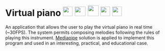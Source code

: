 # Virtual piano <img src="https://user-images.githubusercontent.com/56201394/217067051-32fb8e19-0265-4832-9e62-6069b03cf9e1.png" width="30" height="30"> <img src="https://user-images.githubusercontent.com/56201394/217092778-7d068df7-a142-4868-8727-a6a017661b0e.png"  width="34" height="30"> <img src="https://user-images.githubusercontent.com/56201394/217092103-1123b671-1150-4caf-a46e-57ab548ec07e.png" width="34" height="34"> <img src="https://user-images.githubusercontent.com/56201394/217092674-4dc64f95-f589-4db7-aad6-3d438ca60d42.png"  width="30" height="30"> <img src="https://user-images.githubusercontent.com/56201394/217092237-eb0a896a-ec4a-478c-9329-55f61b5fe3b0.png" width="30" height="30">

An application that allows the user to play the virtual piano in real time (~30FPS). The system permits composing melodies following the rules of playing this instrument. [Mediapipe](https://mediapipe.dev/) solution is applied to implement this program and used in an interesting, practical, and educational case.





